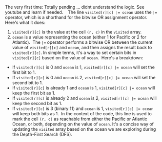 The very first time: Totally pending ... didnt understand the logic.
​
See youtube and learn if needed.
​
​
​
The line `visited[r][c] |= ocean` uses the `|=` operator, which is a shorthand for the bitwise OR assignment operator.
​
Here's what it does:
​
1. `visited[r][c]` is the value at the cell `(r, c)` in the `visited` array.
2. `ocean` is a value representing the ocean (either 1 for Pacific or 2 for Atlantic).
​
The `|=` operator performs a bitwise OR between the current value of `visited[r][c]` and `ocean`, and then assigns the result back to `visited[r][c]`. In simple terms, it's a way to set certain bits in `visited[r][c]` based on the value of `ocean`.
​
Here's a breakdown:
​
- If `visited[r][c]` is 0 and `ocean` is 1, `visited[r][c] |= ocean` will set the first bit to 1.
- If `visited[r][c]` is 0 and `ocean` is 2, `visited[r][c] |= ocean` will set the second bit to 1.
- If `visited[r][c]` is already 1 and `ocean` is 1, `visited[r][c] |= ocean` will keep the first bit as 1.
- If `visited[r][c]` is already 2 and `ocean` is 2, `visited[r][c] |= ocean` will keep the second bit as 1.
- If `visited[r][c]` is 3 (binary 11) and `ocean` is 1, `visited[r][c] |= ocean` will keep both bits as 1.
​
In the context of the code, this line is used to mark the cell `(r, c)` as reachable from either the Pacific or Atlantic Ocean, or both, depending on the value of `ocean`.
​
It's a concise way of updating the `visited` array based on the ocean we are exploring during the Depth-First Search (DFS).